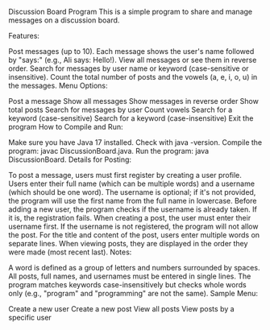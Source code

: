 Discussion Board Program
This is a simple program to share and manage messages on a discussion board.

Features:

Post messages (up to 10).
Each message shows the user's name followed by "says:" (e.g., Ali says: Hello!).
View all messages or see them in reverse order.
Search for messages by user name or keyword (case-sensitive or insensitive).
Count the total number of posts and the vowels (a, e, i, o, u) in the messages.
Menu Options:

Post a message
Show all messages
Show messages in reverse order
Show total posts
Search for messages by user
Count vowels
Search for a keyword (case-sensitive)
Search for a keyword (case-insensitive)
Exit the program
How to Compile and Run:

Make sure you have Java 17 installed. Check with java -version.
Compile the program: javac DiscussionBoard.java.
Run the program: java DiscussionBoard.
Details for Posting:

To post a message, users must first register by creating a user profile.
Users enter their full name (which can be multiple words) and a username (which should be one word). The username is optional; if it's not provided, the program will use the first name from the full name in lowercase.
Before adding a new user, the program checks if the username is already taken. If it is, the registration fails.
When creating a post, the user must enter their username first. If the username is not registered, the program will not allow the post.
For the title and content of the post, users enter multiple words on separate lines.
When viewing posts, they are displayed in the order they were made (most recent last).
Notes:

A word is defined as a group of letters and numbers surrounded by spaces.
All posts, full names, and usernames must be entered in single lines.
The program matches keywords case-insensitively but checks whole words only (e.g., "program" and "programming" are not the same).
Sample Menu:

Create a new user
Create a new post
View all posts
View posts by a specific user